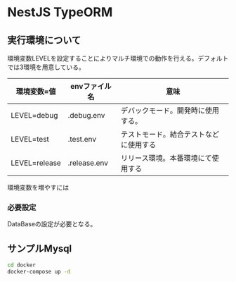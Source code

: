 # NestJS TypeORM

## 実行環境について

環境変数LEVELを設定することによりマルチ環境での動作を行える。デフォルトでは3環境を用意している。

| 環境変数=値        | envファイル名     | 意味                  |
|---------------|--------------|---------------------|
| LEVEL=debug   | .debug.env   | デバックモード。開発時に使用する。   |
| LEVEL=test    | .test.env    | テストモード。結合テストなどに使用する |
| LEVEL=release | .release.env | リリース環境。本番環境にて使用する   |

環境変数を増やすには

### 必要設定

DataBaseの設定が必要となる。

## サンプルMysql

```bash
cd docker
docker-compose up -d
```

